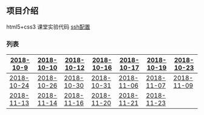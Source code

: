 
## 项目介绍
html5+css3 课堂实验代码  [ssh配置](ssh.md)

###  列表  


  
[2018-10-9](2018-10-9/index.md)|[2018-10-10](2018-10-10/index.md)|[2018-10-12](2018-10-12/index.md)|[2018-10-16](2018-10-16/index.md)|[2018-10-17](2018-10-17/index.md)|[2018-10-19](2018-10-19/index.md)|[2018-10-23](2018-10-23/index.md)  
  ---|:---:|---|---|---|---|---
[2018-10-24](2018-10-24/index.md)|[2018-10-26](2018-10-26/index.md)|[2018-10-30](2018-10-30/index.md)|[2018-10-31](2018-10-31/index.md)|[2018-11-06](2018-11-06/index.md)|[2018-11-07](2018-11-07/index.md)|[2018-11-09](2018-11-09/index.md)
[2018-11-13](2018-11-13/index.md)|[2018-11-14](2018-11-14/index.md)|[2018-11-16](2018-11-16/index.md)|[2018-11-20](2018-11-20/index.md)|[2018-11-21](2018-11-21/index.md)|[2018-11-23](2018-11-23/index.md)|



